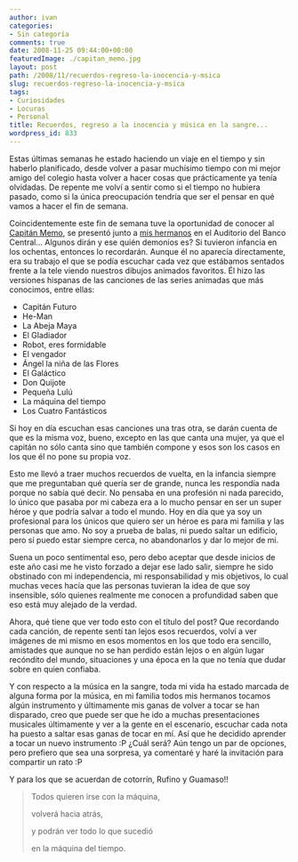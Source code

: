 ```yaml
---
author: ivan
categories:
- Sin categoría
comments: true
date: 2008-11-25 09:44:00+00:00
featuredImage: ./capitan_memo.jpg
layout: post
path: /2008/11/recuerdos-regreso-la-inocencia-y-msica
slug: recuerdos-regreso-la-inocencia-y-msica
tags:
- Curiosidades
- Locuras
- Personal
title: Recuerdos, regreso a la inocencia y música en la sangre...
wordpress_id: 833
---
```


Estas últimas semanas he estado haciendo un viaje en el tiempo y sin haberlo planificado, desde volver a pasar muchísimo tiempo con mi mejor amigo del colegio hasta volver a hacer cosas que prácticamente ya tenía olvidadas. De repente me volví a sentir como si el tiempo no hubiera pasado, como si la única preocupación tendría que ser el pensar en qué vamos a hacer el fin de semana.

Coincidentemente este fin de semana tuve la oportunidad de conocer al [Capitán Memo](https://www.capitanmemo.cl/), se presentó junto a [mis hermanos](http://www.nijidays.wordpress.com/) en el Auditorio del Banco Central... Algunos dirán y ese quién demonios es? Si tuvieron infancia en los ochentas, entonces lo recordarán. Aunque él no aparecía directamente, era su trabajo el que se podía escuchar cada vez que estábamos sentados frente a la tele viendo nuestros dibujos animados favoritos. Él hizo las versiones hispanas de las canciones de las series animadas que más conocimos, entre ellas:

- Capitán Futuro
- He-Man
- La Abeja Maya
- El Gladiador
- Robot, eres formidable
- El vengador
- Ángel la niña de las Flores
- El Galáctico
- Don Quijote
- Pequeña Lulú
- La máquina del tiempo
- Los Cuatro Fantásticos

Si hoy en día escuchan esas canciones una tras otra, se darán cuenta de que es la misma voz, bueno, excepto en las que canta una mujer, ya que el capitán no sólo canta sino que también compone y esos son los casos en los que él no pone su propia voz.

Esto me llevó a traer muchos recuerdos de vuelta, en la infancia siempre que me preguntaban qué quería ser de grande, nunca les respondía nada porque no sabía qué decir. No pensaba en una profesión ni nada parecido, lo único que pasaba por mi cabeza era a lo mucho pensar en ser un super héroe y que podría salvar a todo el mundo. Hoy en día que ya soy un profesional para los únicos que quiero ser un héroe es para mi familia y las personas que amo. No soy a prueba de balas, ni puedo saltar un edificio, pero sí puedo estar siempre cerca, no abandonarlos y dar lo mejor de mi.

Suena un poco sentimental eso, pero debo aceptar que desde inicios de este año casi me he visto forzado a dejar ese lado salir, siempre he sido obstinado con mi independencia, mi responsabilidad y mis objetivos, lo cual muchas veces hacía que las personas tuvieran la idea de que soy insensible, sólo quienes realmente me conocen a profundidad saben que eso está muy alejado de la verdad.

Ahora, qué tiene que ver todo esto con el título del post? Que recordando cada canción, de repente sentí tan lejos esos recuerdos, volví a ver imágenes de mi mismo en esos momentos en los que todo era sencillo, amistades que aunque no se han perdido están lejos o en algún lugar recóndito del mundo, situaciones y una época en la que no tenía que dudar sobre en quien confiaba.

Y con respecto a la música en la sangre, toda mi vida ha estado marcada de alguna forma por la música, en mi familia todos mis hermanos tocamos algún instrumento y últimamente mis ganas de volver a tocar se han disparado, creo que puede ser que he ido a muchas presentaciones musicales últimamente y ver a la gente en el escenario, escuchar cada nota ha puesto a saltar esas ganas de tocar en mí. Así que he decidido aprender a tocar un nuevo instrumento :P ¿Cuál será? Aún tengo un par de opciones, pero prefiero que sea una sorpresa, ya comentaré y haré la invitación para compartir un rato :P

Y para los que se acuerdan de cotorrín, Rufino y Guamaso!!

<blockquote>Todos quieren irse con la máquina,

volverá hacia atrás,

y podrán ver todo lo que sucedió

en la máquina del tiempo.</blockquote>
